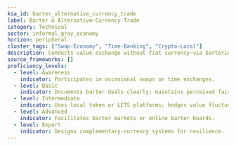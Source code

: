 ```yaml
---
ksa_id: barter_alternative_currency_trade
label: Barter & Alternative-Currency Trade
category: Technical
sector: informal_gray_economy
horizon: peripheral
cluster_tags: ["Swap-Economy", "Time-Banking", "Crypto-Local"]
description: Conducts value exchange without fiat currency—via bartering, time credits, or community tokens—to meet needs and conserve cash.
source_frameworks: []
proficiency_levels:
  - level: Awareness
    indicator: Participates in occasional swaps or time exchanges.
  - level: Basic
    indicator: Documents barter deals clearly; maintains perceived fairness.
  - level: Intermediate
    indicator: Uses local token or LETS platforms; hedges value fluctuations.
  - level: Advanced
    indicator: Facilitates barter markets or online barter boards.
  - level: Expert
    indicator: Designs complementary-currency systems for resilience.
---
```

